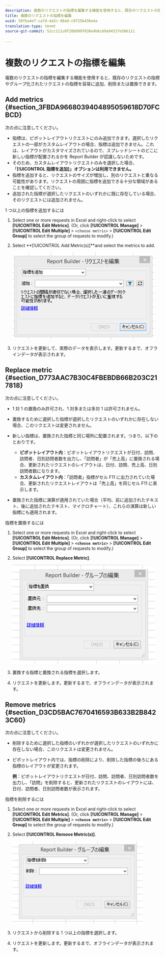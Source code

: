 ```yaml
---
description: 複数のリクエストの指標を編集する機能を使用すると、既存のリクエストの指標やグループ化されたリクエストの指標を容易に追加、削除または置換できます。
title: 複数のリクエストの指標を編集
uuid: 50fba4e7-ca7d-4a5c-98a9-c9725b436e4a
translation-type: tm+mt
source-git-commit: 52cc111c0f28b099f038e4b6c69a9431fe506111

---
```



# 複数のリクエストの指標を編集

複数のリクエストの指標を編集する機能を使用すると、既存のリクエストの指標やグループ化されたリクエストの指標を容易に追加、削除または置換できます。

## Add metrics {#section_3FBDA9668039404895059618D70FCBCD}

次の点に注意してください。

* 指標は、ピボットレイアウトリクエストにのみ追加できます。選択したリクエストの一部がカスタムレイアウトの場合、指標は追加できません。これは、レイアウトがカスタマイズされているので、スプレッドシートのどこに新しい指標が配置されるかを Report Builder が認識しないためです。
* そのため、カスタムレイアウトリクエストのみを選択した場合、「**[!UICONTROL 指標を追加]」オプションは利用できません。**
* 指標を追加すると、リクエストのサイズが増加し、別のリクエストと重なる可能性があります。リクエストの周囲に指標を追加できる十分な領域があることを確認してください。
* 追加された指標が選択したリクエストのいずれかに既に存在している場合、そのリクエストには追加されません。

1 つ以上の指標を追加するには

1. Select one or more requests in Excel and right-click to select **[!UICONTROL Edit Metrics]**. (Or, click **[!UICONTROL Manage]** &gt; **[!UICONTROL Edit Multiple]** &gt; `<choose metric>` &gt; **[!UICONTROL Edit Group]** to select the group of requests to modify.)
1. Select **[!UICONTROL Add Metric(s)]**and select the metrics to add.

   ![](assets/add_metric.png)

1. リクエストを更新して、実際のデータを表示します。更新するまで、オフラインデータが表示されます。

## Replace metric {#section_D773AAC7B30C4FBEBDB66B203C217818}

次の点に注意してください。

* 1 対 1 の置換のみ許可され、1 対多または多対 1 は許可されません。
* 置換するために選択した指標が選択したリクエストのいずれかに存在しない場合、このリクエストは変更されません。
* 新しい指標は、置換された指標と同じ場所に配置されます。つまり、以下のとおりです。

   * **ピボットレイアウト内**：ピボットレイアウトリクエストが日付、訪問、訪問者、日別訪問者数を出力し、「訪問者」が「売上高」に置換される場合、更新されたリクエストのレイアウトは、日付、訪問、売上高、日別訪問者数になります。
   * **カスタムレイアウト内**：「訪問者」指標がセル F11 に出力されていた場合、更新されたリクエストレイアウトは「売上高」を同じセル F11 に表示します。

* 置換された指標に演算が適用されていた場合（平均、前に追加されたテキスト、後に追加されたテキスト、マイクロチャート）、これらの演算は新しい指標にも適用されます。

指標を置換するには

1. Select one or more requests in Excel and right-click to select **[!UICONTROL Edit Metrics]**. (Or, click **[!UICONTROL Manage]** &gt; **[!UICONTROL Edit Multiple]** &gt; **`<choose metric>`** &gt; **[!UICONTROL Edit Group]** to select the group of requests to modify.)

1. Select **[!UICONTROL Replace Metric]**.

   ![](assets/replace_metric.png)

1. 置換する指標と置換される指標を選択します。
1. リクエストを更新します。更新するまで、オフラインデータが表示されます。

## Remove metrics {#section_D3CD5BAC7670416593B633B2B8423C60}

次の点に注意してください。

* 削除するために選択した指標のいずれかが選択したリクエストのいずれかに存在しない場合、このリクエストは変更されません。
* ピボットレイアウト内では、指標の削除により、削除した指標の後ろにある指標のレイアウトが変更されます。

   **例**：ピボットレイアウトリクエストが日付、訪問、訪問者、日別訪問者数を出力し、「訪問」を削除すると、更新されたリクエストのレイアウトには、日付、訪問者、日別訪問者数が表示されます。

指標を削除するには

1. Select one or more requests in Excel and right-click to select **[!UICONTROL Edit Metrics]**. (Or, click **[!UICONTROL Manage]** &gt; **[!UICONTROL Edit Multiple]** &gt; **`<choose metric>`** &gt; **[!UICONTROL Edit Group]** to select the group of requests to modify.)

1. Select **[!UICONTROL Remove Metric(s)]**.

   ![](assets/remove_metric.png)

1. リクエストから削除する 1 つ以上の指標を選択します。
1. リクエストを更新します。更新するまで、オフラインデータが表示されます。

